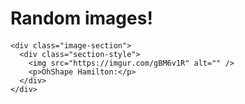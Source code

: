 <!DOCTYPE html>
<html>
  <head>
    <title>My webpage!</title>
    <link rel="stylesheet" href="styles/styles.css" />
    <script async src="./javascript/index.js"></script>
  </head>
  <body>
    <h1>Random images!</h1>
    <h4 id='date'></h4>

    <div class="image-section">
      <div class="section-style">
        <img src="https://imgur.com/gBM6v1R" alt="" />
        <p>OhShape Hamilton:</p>
      </div>
    </div>
  </body>
</html>
